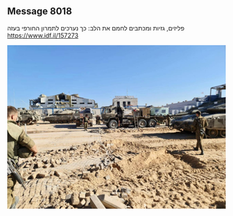 ## Message 8018

פליזים, גזיות ומכתבים לחמם את הלב: 
כך נערכים לתמרון החורפי בעזה
https://www.idf.il/157273

![Photo](./8018/8018_photo.jpg)
